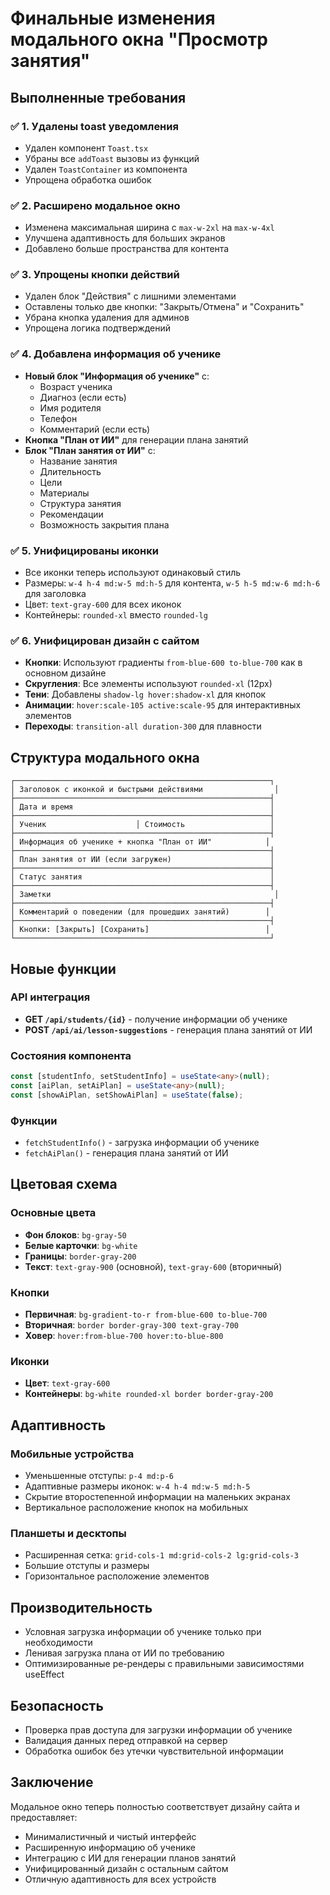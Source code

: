 # Финальные изменения модального окна "Просмотр занятия"

## Выполненные требования

### ✅ 1. Удалены toast уведомления
- Удален компонент `Toast.tsx`
- Убраны все `addToast` вызовы из функций
- Удален `ToastContainer` из компонента
- Упрощена обработка ошибок

### ✅ 2. Расширено модальное окно
- Изменена максимальная ширина с `max-w-2xl` на `max-w-4xl`
- Улучшена адаптивность для больших экранов
- Добавлено больше пространства для контента

### ✅ 3. Упрощены кнопки действий
- Удален блок "Действия" с лишними элементами
- Оставлены только две кнопки: "Закрыть/Отмена" и "Сохранить"
- Убрана кнопка удаления для админов
- Упрощена логика подтверждений

### ✅ 4. Добавлена информация об ученике
- **Новый блок "Информация об ученике"** с:
  - Возраст ученика
  - Диагноз (если есть)
  - Имя родителя
  - Телефон
  - Комментарий (если есть)
- **Кнопка "План от ИИ"** для генерации плана занятий
- **Блок "План занятия от ИИ"** с:
  - Название занятия
  - Длительность
  - Цели
  - Материалы
  - Структура занятия
  - Рекомендации
  - Возможность закрытия плана

### ✅ 5. Унифицированы иконки
- Все иконки теперь используют одинаковый стиль
- Размеры: `w-4 h-4 md:w-5 md:h-5` для контента, `w-5 h-5 md:w-6 md:h-6` для заголовка
- Цвет: `text-gray-600` для всех иконок
- Контейнеры: `rounded-xl` вместо `rounded-lg`

### ✅ 6. Унифицирован дизайн с сайтом
- **Кнопки**: Используют градиенты `from-blue-600 to-blue-700` как в основном дизайне
- **Скругления**: Все элементы используют `rounded-xl` (12px)
- **Тени**: Добавлены `shadow-lg hover:shadow-xl` для кнопок
- **Анимации**: `hover:scale-105 active:scale-95` для интерактивных элементов
- **Переходы**: `transition-all duration-300` для плавности

## Структура модального окна

```
┌─────────────────────────────────────────────────────────┐
│ Заголовок с иконкой и быстрыми действиями                │
├─────────────────────────────────────────────────────────┤
│ Дата и время                                            │
├─────────────────────────────────────────────────────────┤
│ Ученик                    │ Стоимость                   │
├─────────────────────────────────────────────────────────┤
│ Информация об ученике + кнопка "План от ИИ"            │
├─────────────────────────────────────────────────────────┤
│ План занятия от ИИ (если загружен)                      │
├─────────────────────────────────────────────────────────┤
│ Статус занятия                                          │
├─────────────────────────────────────────────────────────┤
│ Заметки                                                  │
├─────────────────────────────────────────────────────────┤
│ Комментарий о поведении (для прошедших занятий)        │
├─────────────────────────────────────────────────────────┤
│ Кнопки: [Закрыть] [Сохранить]                          │
└─────────────────────────────────────────────────────────┘
```

## Новые функции

### API интеграция
- **GET `/api/students/{id}`** - получение информации об ученике
- **POST `/api/ai/lesson-suggestions`** - генерация плана занятий от ИИ

### Состояния компонента
```typescript
const [studentInfo, setStudentInfo] = useState<any>(null);
const [aiPlan, setAiPlan] = useState<any>(null);
const [showAiPlan, setShowAiPlan] = useState(false);
```

### Функции
- `fetchStudentInfo()` - загрузка информации об ученике
- `fetchAiPlan()` - генерация плана занятий от ИИ

## Цветовая схема

### Основные цвета
- **Фон блоков**: `bg-gray-50`
- **Белые карточки**: `bg-white`
- **Границы**: `border-gray-200`
- **Текст**: `text-gray-900` (основной), `text-gray-600` (вторичный)

### Кнопки
- **Первичная**: `bg-gradient-to-r from-blue-600 to-blue-700`
- **Вторичная**: `border border-gray-300 text-gray-700`
- **Ховер**: `hover:from-blue-700 hover:to-blue-800`

### Иконки
- **Цвет**: `text-gray-600`
- **Контейнеры**: `bg-white rounded-xl border border-gray-200`

## Адаптивность

### Мобильные устройства
- Уменьшенные отступы: `p-4 md:p-6`
- Адаптивные размеры иконок: `w-4 h-4 md:w-5 md:h-5`
- Скрытие второстепенной информации на маленьких экранах
- Вертикальное расположение кнопок на мобильных

### Планшеты и десктопы
- Расширенная сетка: `grid-cols-1 md:grid-cols-2 lg:grid-cols-3`
- Большие отступы и размеры
- Горизонтальное расположение элементов

## Производительность

- Условная загрузка информации об ученике только при необходимости
- Ленивая загрузка плана от ИИ по требованию
- Оптимизированные ре-рендеры с правильными зависимостями useEffect

## Безопасность

- Проверка прав доступа для загрузки информации об ученике
- Валидация данных перед отправкой на сервер
- Обработка ошибок без утечки чувствительной информации

## Заключение

Модальное окно теперь полностью соответствует дизайну сайта и предоставляет:
- Минималистичный и чистый интерфейс
- Расширенную информацию об ученике
- Интеграцию с ИИ для генерации планов занятий
- Унифицированный дизайн с остальным сайтом
- Отличную адаптивность для всех устройств
